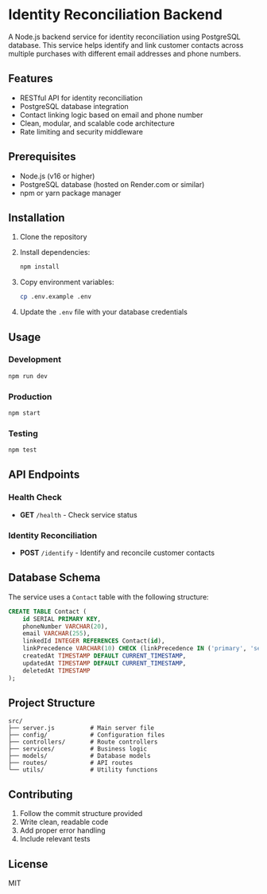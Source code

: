 # Identity Reconciliation Backend

A Node.js backend service for identity reconciliation using PostgreSQL database. This service helps identify and link customer contacts across multiple purchases with different email addresses and phone numbers.

## Features

- RESTful API for identity reconciliation
- PostgreSQL database integration
- Contact linking logic based on email and phone number
- Clean, modular, and scalable code architecture
- Rate limiting and security middleware

## Prerequisites

- Node.js (v16 or higher)
- PostgreSQL database (hosted on Render.com or similar)
- npm or yarn package manager

## Installation

1. Clone the repository
2. Install dependencies:
   ```bash
   npm install
   ```

3. Copy environment variables:
   ```bash
   cp .env.example .env
   ```

4. Update the `.env` file with your database credentials

## Usage

### Development
```bash
npm run dev
```

### Production
```bash
npm start
```

### Testing
```bash
npm test
```

## API Endpoints

### Health Check
- **GET** `/health` - Check service status

### Identity Reconciliation
- **POST** `/identify` - Identify and reconcile customer contacts

## Database Schema

The service uses a `Contact` table with the following structure:

```sql
CREATE TABLE Contact (
    id SERIAL PRIMARY KEY,
    phoneNumber VARCHAR(20),
    email VARCHAR(255),
    linkedId INTEGER REFERENCES Contact(id),
    linkPrecedence VARCHAR(10) CHECK (linkPrecedence IN ('primary', 'secondary')),
    createdAt TIMESTAMP DEFAULT CURRENT_TIMESTAMP,
    updatedAt TIMESTAMP DEFAULT CURRENT_TIMESTAMP,
    deletedAt TIMESTAMP
);
```

## Project Structure

```
src/
├── server.js          # Main server file
├── config/            # Configuration files
├── controllers/       # Route controllers
├── services/          # Business logic
├── models/            # Database models
├── routes/            # API routes
└── utils/             # Utility functions
```

## Contributing

1. Follow the commit structure provided
2. Write clean, readable code
3. Add proper error handling
4. Include relevant tests

## License

MIT